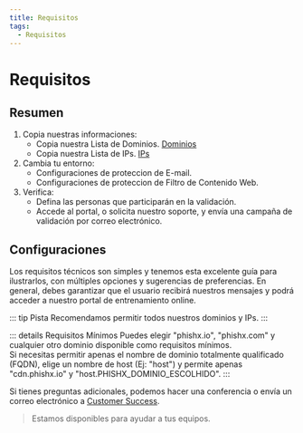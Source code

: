 ```yaml
---
title: Requisitos
tags:
  - Requisitos
---
```

# Requisitos

## Resumen

1. Copia nuestras informaciones:
   * Copia nuestra Lista de Dominios. [Dominios](/pt/guide/requirements/domains)
   * Copia nuestra Lista de IPs. [IPs](/pt/guide/requirements/ips)
2. Cambia tu entorno:
   * Configuraciones de proteccion de E-mail.
   * Configuraciones de proteccion de Filtro de Contenido Web.
3. Verifica:
   * Defina las personas que participarán en la validación.
   * Accede al portal, o solicita nuestro soporte, y envía una campaña de validación por correo electrónico.

## Configuraciones

Los requisitos técnicos son simples y tenemos esta excelente guía para ilustrarlos, con múltiples opciones y sugerencias de preferencias.
En general, debes garantizar que el usuario recibirá nuestros mensajes y podrá acceder a nuestro portal de entrenamiento online.

::: tip Pista
Recomendamos permitir todos nuestros dominios y IPs.
:::

::: details Requisitos Mínimos
Puedes elegir "phishx.io", "phishx.com" y cualquier otro dominio disponible como requisitos mínimos.<br>
Si necesitas permitir apenas el nombre de dominio totalmente qualificado (FQDN), elige un nombre de host (Ej: "host") y permite apenas "cdn.phishx.io" y "host.PHISHX_DOMINIO_ESCOLHIDO".
:::

Si tienes preguntas adicionales, podemos hacer una conferencia o envía un correo electrónico a [Customer Success](mailto:cs@phishx.io).

> Estamos disponibles para ayudar a tus equipos.




